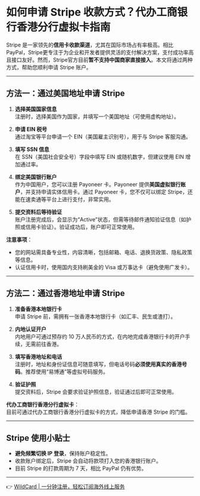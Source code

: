 # 如何申请 Stripe 收款方式？代办工商银行香港分行虚拟卡指南

Stripe 是一家领先的**信用卡收款渠道**，尤其在国际市场占有率极高。相比PayPal，Stripe更专注于为企业和开发者提供灵活的支付解决方案，支付成功率高且接口友好。然而，Stripe官方目前**暂不支持中国商家直接接入**。本文将通过两种方式，帮助您顺利申请 Stripe 账户。

---

## 方法一：通过美国地址申请 Stripe

1. **选择美国国家信息**  
   注册时，选择美国作为国家，并填写一个美国地址（可使用虚构地址）。  

2. **申请 EIN 税号**  
   通过淘宝等平台申请一个 EIN（美国雇主识别号），用于与 Stripe 客服沟通。  

3. **填写 SSN 信息**  
   在 SSN（美国社会安全号）字段中填写 EIN 或随机数字，但建议使用 EIN 增加通过率。  

4. **绑定美国银行账户**  
   作为中国用户，您可以注册 Payoneer 卡。Payoneer 提供**美国虚拟银行账户**，并支持申请实体信用卡。通过 Payoneer 卡，您不仅可以绑定 Stripe，还能在速卖通等平台上进行支付，非常实用。  

5. **提交资料后等待验证**  
   账户注册完成后，会显示为“Active”状态，但需等待邮件通知验证信息（如护照或信用卡验证）。验证成功后，账户即可正常使用。

**注意事项**：  
- 您的网站需具备专业性，内容清晰，包括邮箱、电话、退换货政策、隐私政策等信息。  
- 认证信用卡时，使用国内支持刷美金的 Visa 或万事达卡（避免使用广发卡）。  

---

## 方法二：通过香港地址申请 Stripe

1. **准备香港本地银行卡**  
   申请 Stripe 前，需拥有一张香港本地银行卡（如汇丰、民生或渣打）。  

2. **内地认证开户**  
   内地用户可通过预存约 10 万人民币的方式，在内地完成香港银行卡的开户手续，无需前往香港。  

3. **填写香港地址和电话**  
   注册时，地址和身份证信息可随意填写，但电话号码**必须使用真实的香港号码**。推荐使用“易博通”等虚拟号码服务。  

4. **验证护照**  
   提交资料后，Stripe 会要求验证护照信息，验证通过后即可正常使用。  

**代办工商银行香港分行虚拟卡**：  
目前可通过代办工商银行香港分行虚拟卡的方式，降低申请香港 Stripe 的门槛。

---

## Stripe 使用小贴士

- **避免频繁切换 IP 登录**，保持账户稳定性。  
- 收款账户绑定后，Stripe 会自动将款项打入您的香港银行账户。  
- 目前 Stripe 的打款周期为 7 天，相比 PayPal 仍有优势。  

---

👉 [WildCard | 一分钟注册，轻松订阅海外线上服务](https://bbtdd.com/WildCard)